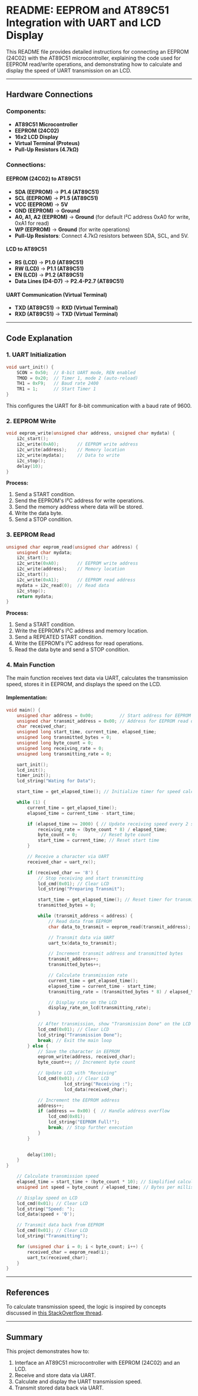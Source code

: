 # README: EEPROM and AT89C51 Integration with UART and LCD Display

This README file provides detailed instructions for connecting an EEPROM (24C02) with the AT89C51 microcontroller, explaining the code used for EEPROM read/write operations, and demonstrating how to calculate and display the speed of UART transmission on an LCD.

---

## Hardware Connections

### Components:
- **AT89C51 Microcontroller**
- **EEPROM (24C02)**
- **16x2 LCD Display**
- **Virtual Terminal (Proteus)**
- **Pull-Up Resistors (4.7kΩ)**

### Connections:

#### EEPROM (24C02) to AT89C51
- **SDA (EEPROM)** -> **P1.4 (AT89C51)**
- **SCL (EEPROM)** -> **P1.5 (AT89C51)**
- **VCC (EEPROM)** -> **5V**
- **GND (EEPROM)** -> **Ground**
- **A0, A1, A2 (EEPROM)** -> **Ground** (for default I²C address 0xA0 for write, 0xA1 for read)
- **WP (EEPROM)** -> **Ground** (for write operations)
- **Pull-Up Resistors**: Connect 4.7kΩ resistors between SDA, SCL, and 5V.

#### LCD to AT89C51
- **RS (LCD)** -> **P1.0 (AT89C51)**
- **RW (LCD)** -> **P1.1 (AT89C51)**
- **EN (LCD)** -> **P1.2 (AT89C51)**
- **Data Lines (D4-D7)** -> **P2.4-P2.7 (AT89C51)**

#### UART Communication (Virtual Terminal)
- **TXD (AT89C51)** -> **RXD (Virtual Terminal)**
- **RXD (AT89C51)** -> **TXD (Virtual Terminal)**

---

## Code Explanation

### 1. UART Initialization
```c
void uart_init() {
    SCON = 0x50;  // 8-bit UART mode, REN enabled
    TMOD = 0x20;  // Timer 1, mode 2 (auto-reload)
    TH1 = 0xF9;   // Baud rate 2400
    TR1 = 1;      // Start Timer 1
}
```
This configures the UART for 8-bit communication with a baud rate of 9600.

### 2. EEPROM Write
```c
void eeprom_write(unsigned char address, unsigned char mydata) {
    i2c_start();
    i2c_write(0xA0);       // EEPROM write address
    i2c_write(address);    // Memory location
    i2c_write(mydata);     // Data to write
    i2c_stop();
    delay(10);
}
```
**Process:**
1. Send a START condition.
2. Send the EEPROM's I²C address for write operations.
3. Send the memory address where data will be stored.
4. Write the data byte.
5. Send a STOP condition.

### 3. EEPROM Read
```c
unsigned char eeprom_read(unsigned char address) {
    unsigned char mydata;
    i2c_start();
    i2c_write(0xA0);       // EEPROM write address
    i2c_write(address);    // Memory location
    i2c_start();
    i2c_write(0xA1);       // EEPROM read address
    mydata = i2c_read(0);  // Read data
    i2c_stop();
    return mydata;
}
```
**Process:**
1. Send a START condition.
2. Write the EEPROM's I²C address and memory location.
3. Send a REPEATED START condition.
4. Write the EEPROM's I²C address for read operations.
5. Read the data byte and send a STOP condition.

### 4. Main Function
The main function receives text data via UART, calculates the transmission speed, stores it in EEPROM, and displays the speed on the LCD.

#### Implementation:
```c
void main() {
    unsigned char address = 0x00;          // Start address for EEPROM write
    unsigned char transmit_address = 0x00; // Address for EEPROM read during transmission
    char received_char;
    unsigned long start_time, current_time, elapsed_time;
    unsigned long transmitted_bytes = 0;
    unsigned long byte_count = 0;
    unsigned long receiving_rate = 0;     
    unsigned long transmitting_rate = 0;  

    uart_init();
    lcd_init();
    timer_init();
    lcd_string("Wating for Data");

    start_time = get_elapsed_time(); // Initialize timer for speed calculation

    while (1) {
        current_time = get_elapsed_time();
        elapsed_time = current_time - start_time;

        if (elapsed_time >= 2000) { // Update receiving speed every 2 seconds
            receiving_rate = (byte_count * 8) / elapsed_time;
            byte_count = 0;         // Reset byte count
            start_time = current_time; // Reset start time
        }

        // Receive a character via UART
        received_char = uart_rx();

        if (received_char == '8') {
            // Stop receiving and start transmitting
            lcd_cmd(0x01); // Clear LCD
            lcd_string("Preparing Transmit");

            start_time = get_elapsed_time(); // Reset timer for transmission rate calculation
            transmitted_bytes = 0;

            while (transmit_address < address) {
                // Read data from EEPROM
                char data_to_transmit = eeprom_read(transmit_address);

                // Transmit data via UART
                uart_tx(data_to_transmit);

                // Increment transmit address and transmitted bytes
                transmit_address++;
                transmitted_bytes++;

                // Calculate transmission rate
                current_time = get_elapsed_time();
                elapsed_time = current_time - start_time;
                transmitting_rate = (transmitted_bytes * 8) / elapsed_time;

                // Display rate on the LCD
                display_rate_on_lcd(transmitting_rate);
            }

            // After transmission, show "Transmission Done" on the LCD
            lcd_cmd(0x01); // Clear LCD
            lcd_string("Transmission Done");
            break; // Exit the main loop
        } else {
            // Save the character in EEPROM
            eeprom_write(address, received_char);
            byte_count++; // Increment byte count

            // Update LCD with "Receiving"
            lcd_cmd(0x01); // Clear LCD
					  lcd_string("Receiving :");
					  lcd_data(received_char);

            // Increment the EEPROM address
            address++;
            if (address == 0x00) {  // Handle address overflow
                lcd_cmd(0x01);
                lcd_string("EEPROM Full!");
                break; // Stop further execution
            }
        }

        
        delay(100);
    }
}

    // Calculate transmission speed
    elapsed_time = start_time + (byte_count * 10); // Simplified calculation
    unsigned int speed = byte_count / elapsed_time; // Bytes per millisecond

    // Display speed on LCD
    lcd_cmd(0x01); // Clear LCD
    lcd_string("Speed: ");
    lcd_data(speed + '0');

    // Transmit data back from EEPROM
    lcd_cmd(0x01); // Clear LCD
    lcd_string("Transmitting");

    for (unsigned char i = 0; i < byte_count; i++) {
        received_char = eeprom_read(i);
        uart_tx(received_char);
    }
}
```

---

## References
To calculate transmission speed, the logic is inspired by concepts discussed in [this StackOverflow thread](https://stackoverflow.com/questions/14671657/how-to-measure-serial-receive-byte-speed-eg-bytes-per-second).

---

## Summary
This project demonstrates how to:
1. Interface an AT89C51 microcontroller with EEPROM (24C02) and an LCD.
2. Receive and store data via UART.
3. Calculate and display the UART transmission speed.
4. Transmit stored data back via UART.



